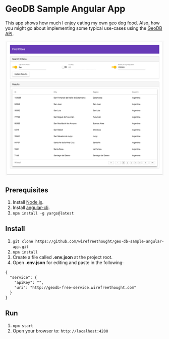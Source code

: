 # GeoDB Sample Angular App
This app shows how much I enjoy eating my own geo dog food. Also, how you might go about implementing some typical use-cases using the [GeoDB API](http://geodb-city-api.wirefreethought.com).

![Find Cities](/src/assets/screenshots/find-cities.png?raw=true "Find Cities")

## Prerequisites

1. Install [Node.js](https://nodejs.org/en/).
2. Install [angular-cli](https://github.com/angular/angular-cli).
3. ```npm install -g yargs@latest```

## Install
1. ```git clone https://github.com/wirefreethought/geo-db-sample-angular-app.git```
2. ```npm install```
3. Create a file called **.env.json** at the project root.
4. Open **.env.json** for editing and paste in the following:
```
{
  "service": {
    "apiKey": "",
    "uri": "http://geodb-free-service.wirefreethought.com"    
  }
}
```

## Run
1. ```npm start```
3. Open your browser to: ```http://localhost:4200```
